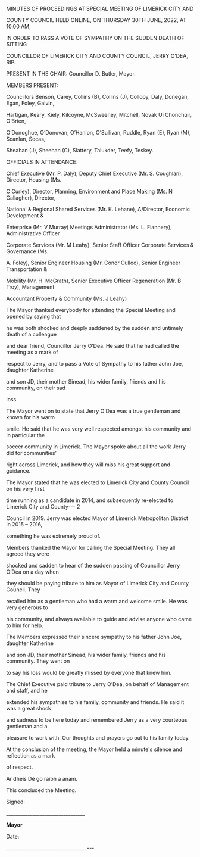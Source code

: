 MINUTES OF PROCEEDINGS AT SPECIAL MEETING OF LIMERICK CITY AND

COUNTY COUNCIL HELD ONLINE, ON THURSDAY 30TH JUNE, 2022, AT 10.00 AM,

IN ORDER TO PASS A VOTE OF SYMPATHY ON THE SUDDEN DEATH OF SITTING

COUNCILLOR OF LIMERICK CITY AND COUNTY COUNCIL, JERRY O’DEA, RIP.

PRESENT IN THE CHAIR: Councillor D. Butler, Mayor.

MEMBERS PRESENT:

Councillors Benson, Carey, Collins (B), Collins (J), Collopy, Daly, Donegan, Egan, Foley, Galvin,

Hartigan, Keary, Kiely, Kilcoyne, McSweeney, Mitchell, Novak Uí Chonchúir, O’Brien,

O’Donoghue, O’Donovan, O’Hanlon, O’Sullivan, Ruddle, Ryan (E), Ryan (M), Scanlan, Secas,

Sheahan (J), Sheehan (C), Slattery, Talukder, Teefy, Teskey.

OFFICIALS IN ATTENDANCE:

Chief Executive (Mr. P. Daly), Deputy Chief Executive (Mr. S. Coughlan), Director, Housing (Ms.

C Curley), Director, Planning, Environment and Place Making (Ms. N Gallagher), Director,

National & Regional Shared Services (Mr. K. Lehane), A/Director, Economic Development &

Enterprise (Mr. V Murray) Meetings Administrator (Ms. L. Flannery), Administrative Officer

Corporate Services (Mr. M Leahy), Senior Staff Officer Corporate Services & Governance (Ms.

A. Foley), Senior Engineer Housing (Mr. Conor Culloo), Senior Engineer Transportation &

Mobility (Mr. H. McGrath), Senior Executive Officer Regeneration (Mr. B Troy), Management

Accountant Property & Community (Ms. J Leahy)

The Mayor thanked everybody for attending the Special Meeting and opened by saying that

he was both shocked and deeply saddened by the sudden and untimely death of a colleague

and dear friend, Councillor Jerry O’Dea. He said that he had called the meeting as a mark of

respect to Jerry, and to pass a Vote of Sympathy to his father John Joe, daughter Katherine

and son JD, their mother Sinead, his wider family, friends and his community, on their sad

loss.

The Mayor went on to state that Jerry O’Dea was a true gentleman and known for his warm

smile. He said that he was very well respected amongst his community and in particular the

soccer community in Limerick. The Mayor spoke about all the work Jerry did for communities’

right across Limerick, and how they will miss his great support and guidance.

The Mayor stated that he was elected to Limerick City and County Council on his very first

time running as a candidate in 2014, and subsequently re-elected to Limerick City and County---
2

Council in 2019. Jerry was elected Mayor of Limerick Metropolitan District in 2015 – 2016,

something he was extremely proud of.

Members thanked the Mayor for calling the Special Meeting. They all agreed they were

shocked and sadden to hear of the sudden passing of Councillor Jerry O’Dea on a day when

they should be paying tribute to him as Mayor of Limerick City and County Council. They

recalled him as a gentleman who had a warm and welcome smile. He was very generous to

his community, and always available to guide and advise anyone who came to him for help.

The Members expressed their sincere sympathy to his father John Joe, daughter Katherine

and son JD, their mother Sinead, his wider family, friends and his community. They went on

to say his loss would be greatly missed by everyone that knew him.

The Chief Executive paid tribute to Jerry O’Dea, on behalf of Management and staff, and he

extended his sympathies to his family, community and friends. He said it was a great shock

and sadness to be here today and remembered Jerry as a very courteous gentleman and a

pleasure to work with. Our thoughts and prayers go out to his family today.

At the conclusion of the meeting, the Mayor held a minute's silence and reflection as a mark

of respect.

Ar dheis Dé go raibh a anam.

This concluded the Meeting.

Signed:

\_\_\_\_\_\_\_\_\_\_\_\_\_\_\_\_\_\_\_\_\_\_\_\_\_\_\_\_\_\_\_\_\_

**Mayor**

Date:

\_\_\_\_\_\_\_\_\_\_\_\_\_\_\_\_\_\_\_\_\_\_\_\_\_\_\_\_\_\_\_\_\_\_---
